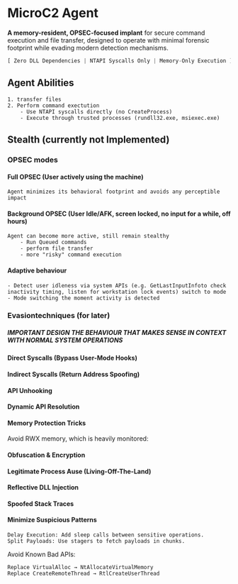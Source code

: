 # MicroC2 Agent

**A memory-resident, OPSEC-focused implant** for secure command execution and file transfer, designed to operate with minimal forensic footprint while evading modern detection mechanisms.

```rust
[ Zero DLL Dependencies | NTAPI Syscalls Only | Memory-Only Execution ]
```

## Agent Abilities
    1. transfer files
    2. Perform command exectution
        - Use NTAPI syscalls directly (no CreateProcess)
        - Execute through trusted processes (rundll32.exe, msiexec.exe)

## Stealth (currently not Implemented)
### OPSEC modes
#### Full OPSEC (User actively using the machine)
    
    Agent minimizes its behavioral footprint and avoids any perceptible impact

#### Background OPSEC (User Idle/AFK, screen locked, no input for a while, off hours)
    
    Agent can become more active, still remain stealthy
        - Run Queued commands
        - perform file transfer
        - more "risky" command execution

#### Adaptive behaviour
        
    - Detect user idleness via system APIs (e.g. GetLastInputInfoto check inactivity timing, listen for workstation lock events) switch to mode
    - Mode switching the moment activity is detected

### Evasiontechniques (for later)

##### IMPORTANT DESIGN THE BEHAVIOUR THAT MAKES SENSE IN CONTEXT WITH NORMAL SYSTEM OPERATIONS


#### Direct Syscalls (Bypass User-Mode Hooks)

#### Indirect Syscalls (Return Address Spoofing)

#### API Unhooking

#### Dynamic API Resolution

#### Memory Protection Tricks
Avoid RWX memory, which is heavily monitored:

#### Obfuscation & Encryption

#### Legitimate Process Ause (Living-Off-The-Land)

#### Reflective DLL Injection

#### Spoofed Stack Traces

#### Minimize Suspicious Patterns

    Delay Execution: Add sleep calls between sensitive operations.
    Split Payloads: Use stagers to fetch payloads in chunks.

Avoid Known Bad APIs:

    Replace VirtualAlloc → NtAllocateVirtualMemory
    Replace CreateRemoteThread → RtlCreateUserThread



